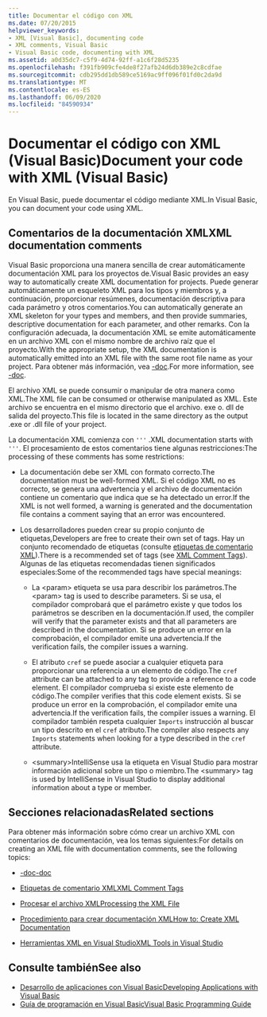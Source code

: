 ```yaml
---
title: Documentar el código con XML
ms.date: 07/20/2015
helpviewer_keywords:
- XML [Visual Basic], documenting code
- XML comments, Visual Basic
- Visual Basic code, documenting with XML
ms.assetid: a0d35dc7-c5f9-4d74-92ff-a1c6f28d5235
ms.openlocfilehash: f391fb909cfe4de8f27afb24d6db389e2c8cdfae
ms.sourcegitcommit: cdb295dd1db589ce5169ac9ff096f01fd0c2da9d
ms.translationtype: MT
ms.contentlocale: es-ES
ms.lasthandoff: 06/09/2020
ms.locfileid: "84590934"
---
```

# <a name="document-your-code-with-xml-visual-basic"></a><span data-ttu-id="5bb7a-102">Documentar el código con XML (Visual Basic)</span><span class="sxs-lookup"><span data-stu-id="5bb7a-102">Document your code with XML (Visual Basic)</span></span>

<span data-ttu-id="5bb7a-103">En Visual Basic, puede documentar el código mediante XML.</span><span class="sxs-lookup"><span data-stu-id="5bb7a-103">In Visual Basic, you can document your code using XML.</span></span>

## <a name="xml-documentation-comments"></a><span data-ttu-id="5bb7a-104">Comentarios de la documentación XML</span><span class="sxs-lookup"><span data-stu-id="5bb7a-104">XML documentation comments</span></span>

<span data-ttu-id="5bb7a-105">Visual Basic proporciona una manera sencilla de crear automáticamente documentación XML para los proyectos de.</span><span class="sxs-lookup"><span data-stu-id="5bb7a-105">Visual Basic provides an easy way to automatically create XML documentation for projects.</span></span> <span data-ttu-id="5bb7a-106">Puede generar automáticamente un esqueleto XML para los tipos y miembros y, a continuación, proporcionar resúmenes, documentación descriptiva para cada parámetro y otros comentarios.</span><span class="sxs-lookup"><span data-stu-id="5bb7a-106">You can automatically generate an XML skeleton for your types and members, and then provide summaries, descriptive documentation for each parameter, and other remarks.</span></span> <span data-ttu-id="5bb7a-107">Con la configuración adecuada, la documentación XML se emite automáticamente en un archivo XML con el mismo nombre de archivo raíz que el proyecto.</span><span class="sxs-lookup"><span data-stu-id="5bb7a-107">With the appropriate setup, the XML documentation is automatically emitted into an XML file with the same root file name as your project.</span></span> <span data-ttu-id="5bb7a-108">Para obtener más información, vea [-doc](../../reference/command-line-compiler/doc.md).</span><span class="sxs-lookup"><span data-stu-id="5bb7a-108">For more information, see [-doc](../../reference/command-line-compiler/doc.md).</span></span>

<span data-ttu-id="5bb7a-109">El archivo XML se puede consumir o manipular de otra manera como XML.</span><span class="sxs-lookup"><span data-stu-id="5bb7a-109">The XML file can be consumed or otherwise manipulated as XML.</span></span> <span data-ttu-id="5bb7a-110">Este archivo se encuentra en el mismo directorio que el archivo. exe o. dll de salida del proyecto.</span><span class="sxs-lookup"><span data-stu-id="5bb7a-110">This file is located in the same directory as the output .exe or .dll file of your project.</span></span>

<span data-ttu-id="5bb7a-111">La documentación XML comienza con `'''` .</span><span class="sxs-lookup"><span data-stu-id="5bb7a-111">XML documentation starts with `'''`.</span></span> <span data-ttu-id="5bb7a-112">El procesamiento de estos comentarios tiene algunas restricciones:</span><span class="sxs-lookup"><span data-stu-id="5bb7a-112">The processing of these comments has some restrictions:</span></span>

- <span data-ttu-id="5bb7a-113">La documentación debe ser XML con formato correcto.</span><span class="sxs-lookup"><span data-stu-id="5bb7a-113">The documentation must be well-formed XML.</span></span> <span data-ttu-id="5bb7a-114">Si el código XML no es correcto, se genera una advertencia y el archivo de documentación contiene un comentario que indica que se ha detectado un error.</span><span class="sxs-lookup"><span data-stu-id="5bb7a-114">If the XML is not well formed, a warning is generated and the documentation file contains a comment saying that an error was encountered.</span></span>

- <span data-ttu-id="5bb7a-115">Los desarrolladores pueden crear su propio conjunto de etiquetas,</span><span class="sxs-lookup"><span data-stu-id="5bb7a-115">Developers are free to create their own set of tags.</span></span> <span data-ttu-id="5bb7a-116">Hay un conjunto recomendado de etiquetas (consulte [etiquetas de comentario XML](../../language-reference/xmldoc/index.md)).</span><span class="sxs-lookup"><span data-stu-id="5bb7a-116">There is a recommended set of tags (see [XML Comment Tags](../../language-reference/xmldoc/index.md)).</span></span> <span data-ttu-id="5bb7a-117">Algunas de las etiquetas recomendadas tienen significados especiales:</span><span class="sxs-lookup"><span data-stu-id="5bb7a-117">Some of the recommended tags have special meanings:</span></span>

  - <span data-ttu-id="5bb7a-118">La \<param> etiqueta se usa para describir los parámetros.</span><span class="sxs-lookup"><span data-stu-id="5bb7a-118">The \<param> tag is used to describe parameters.</span></span> <span data-ttu-id="5bb7a-119">Si se usa, el compilador comprobará que el parámetro existe y que todos los parámetros se describen en la documentación.</span><span class="sxs-lookup"><span data-stu-id="5bb7a-119">If used, the compiler will verify that the parameter exists and that all parameters are described in the documentation.</span></span> <span data-ttu-id="5bb7a-120">Si se produce un error en la comprobación, el compilador emite una advertencia.</span><span class="sxs-lookup"><span data-stu-id="5bb7a-120">If the verification fails, the compiler issues a warning.</span></span>

  - <span data-ttu-id="5bb7a-121">El atributo `cref` se puede asociar a cualquier etiqueta para proporcionar una referencia a un elemento de código.</span><span class="sxs-lookup"><span data-stu-id="5bb7a-121">The `cref` attribute can be attached to any tag to provide a reference to a code element.</span></span> <span data-ttu-id="5bb7a-122">El compilador comprueba si existe este elemento de código.</span><span class="sxs-lookup"><span data-stu-id="5bb7a-122">The compiler verifies that this code element exists.</span></span> <span data-ttu-id="5bb7a-123">Si se produce un error en la comprobación, el compilador emite una advertencia.</span><span class="sxs-lookup"><span data-stu-id="5bb7a-123">If the verification fails, the compiler issues a warning.</span></span> <span data-ttu-id="5bb7a-124">El compilador también respeta cualquier `Imports` instrucción al buscar un tipo descrito en el `cref` atributo.</span><span class="sxs-lookup"><span data-stu-id="5bb7a-124">The compiler also respects any `Imports` statements when looking for a type described in the `cref` attribute.</span></span>

  - <span data-ttu-id="5bb7a-125">\<summary>IntelliSense usa la etiqueta en Visual Studio para mostrar información adicional sobre un tipo o miembro.</span><span class="sxs-lookup"><span data-stu-id="5bb7a-125">The \<summary> tag is used by IntelliSense in Visual Studio to display additional information about a type or member.</span></span>

## <a name="related-sections"></a><span data-ttu-id="5bb7a-126">Secciones relacionadas</span><span class="sxs-lookup"><span data-stu-id="5bb7a-126">Related sections</span></span>

<span data-ttu-id="5bb7a-127">Para obtener más información sobre cómo crear un archivo XML con comentarios de documentación, vea los temas siguientes:</span><span class="sxs-lookup"><span data-stu-id="5bb7a-127">For details on creating an XML file with documentation comments, see the following topics:</span></span>

- [<span data-ttu-id="5bb7a-128">-doc</span><span class="sxs-lookup"><span data-stu-id="5bb7a-128">-doc</span></span>](../../reference/command-line-compiler/doc.md)

- [<span data-ttu-id="5bb7a-129">Etiquetas de comentario XML</span><span class="sxs-lookup"><span data-stu-id="5bb7a-129">XML Comment Tags</span></span>](../../language-reference/xmldoc/index.md)

- [<span data-ttu-id="5bb7a-130">Procesar el archivo XML</span><span class="sxs-lookup"><span data-stu-id="5bb7a-130">Processing the XML File</span></span>](processing-the-xml-file.md)

- [<span data-ttu-id="5bb7a-131">Procedimiento para crear documentación XML</span><span class="sxs-lookup"><span data-stu-id="5bb7a-131">How to: Create XML Documentation</span></span>](how-to-create-xml-documentation.md)

- [<span data-ttu-id="5bb7a-132">Herramientas XML en Visual Studio</span><span class="sxs-lookup"><span data-stu-id="5bb7a-132">XML Tools in Visual Studio</span></span>](/visualstudio/xml-tools/xml-tools-in-visual-studio)

## <a name="see-also"></a><span data-ttu-id="5bb7a-133">Consulte también</span><span class="sxs-lookup"><span data-stu-id="5bb7a-133">See also</span></span>

- [<span data-ttu-id="5bb7a-134">Desarrollo de aplicaciones con Visual Basic</span><span class="sxs-lookup"><span data-stu-id="5bb7a-134">Developing Applications with Visual Basic</span></span>](../../developing-apps/index.md)
- [<span data-ttu-id="5bb7a-135">Guía de programación en Visual Basic</span><span class="sxs-lookup"><span data-stu-id="5bb7a-135">Visual Basic Programming Guide</span></span>](../index.md)
